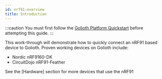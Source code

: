 ```yaml
---
id: nrf91-overview
title: Introduction
---
```


:::caution
You must first follow the [Golioth Platform Quickstart](/docs/guides/golioth-platform-getting-started/platform-overview) before attempting this guide.
:::

This work-through will demonstrate how to quickly connect an nRF91 based device to Golioth. Proven working devices on Golioth include:
* Nordic nRF9160-DK
* CircuitDojo nRF91-Feather

See the [Hardware] section for more devices that use the nRF91